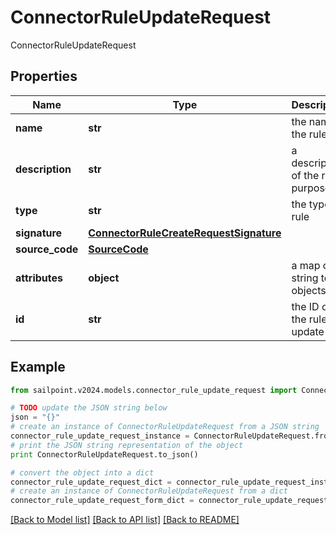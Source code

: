 # ConnectorRuleUpdateRequest

ConnectorRuleUpdateRequest

## Properties

Name | Type | Description | Notes
------------ | ------------- | ------------- | -------------
**name** | **str** | the name of the rule | 
**description** | **str** | a description of the rule&#39;s purpose | [optional] 
**type** | **str** | the type of rule | 
**signature** | [**ConnectorRuleCreateRequestSignature**](ConnectorRuleCreateRequestSignature.md) |  | [optional] 
**source_code** | [**SourceCode**](SourceCode.md) |  | 
**attributes** | **object** | a map of string to objects | [optional] 
**id** | **str** | the ID of the rule to update | 

## Example

```python
from sailpoint.v2024.models.connector_rule_update_request import ConnectorRuleUpdateRequest

# TODO update the JSON string below
json = "{}"
# create an instance of ConnectorRuleUpdateRequest from a JSON string
connector_rule_update_request_instance = ConnectorRuleUpdateRequest.from_json(json)
# print the JSON string representation of the object
print ConnectorRuleUpdateRequest.to_json()

# convert the object into a dict
connector_rule_update_request_dict = connector_rule_update_request_instance.to_dict()
# create an instance of ConnectorRuleUpdateRequest from a dict
connector_rule_update_request_form_dict = connector_rule_update_request.from_dict(connector_rule_update_request_dict)
```
[[Back to Model list]](../README.md#documentation-for-models) [[Back to API list]](../README.md#documentation-for-api-endpoints) [[Back to README]](../README.md)


